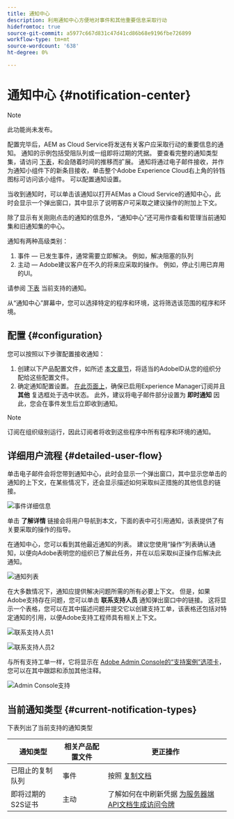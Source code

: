 ```yaml
---
title: 通知中心
description: 利用通知中心方便地对事件和其他重要信息采取行动
hidefromtoc: true
source-git-commit: a5977c667d831c47d41cd86b68e9196fbe726899
workflow-type: tm+mt
source-wordcount: '638'
ht-degree: 0%

---
```



# 通知中心 {#notification-center}

>[!NOTE]
>此功能尚未发布。

配置完毕后，AEM as Cloud Service将发送有关客户应采取行动的重要信息的通知。 通知的示例包括受阻队列或一组即将过期的凭据。 要查看完整的通知类型集，请访问 [下表](#current-notification-types)，和会随着时间的推移而扩展。 通知将通过电子邮件接收，并作为通知小组件下的新条目接收，单击整个Adobe Experience Cloud右上角的铃铛图标可访问该小组件。 可以配置通知设置。

当收到通知时，可以单击该通知以打开AEMas a Cloud Service的通知中心，此时会显示一个弹出窗口，其中显示了说明客户可采取之建议操作的附加上下文。

除了显示有关刚刚点击的通知的信息外，“通知中心”还可用作查看和管理当前通知集和旧通知集的中心。 <!-- It can be accessed directly at the url TBD (Alexandru: I'm intentionally keeping it TBD for now so customers don't find it) -->

通知有两种高级类别：

1. 事件 — 已发生事件，通常需要立即解决。 例如，解决阻塞的队列
1. 主动 — Adobe建议客户在不久的将来应采取的操作。 例如，停止引用已弃用的UI。

请参阅 [下表](#current-notification-types) 当前支持的通知。

从“通知中心”屏幕中，您可以选择特定的程序和环境，这将筛选该范围的程序和环境。

## 配置 {#configuration}

您可以按照以下步骤配置接收通知：

1. 创建以下产品配置文件，如所述 [本文章节](/help/journey-onboarding/user-groups.md)，将适当的AdobeID从您的组织分配给这些配置文件。
1. 确定通知配置设置。 [在此页面上](https://experience.adobe.com/preferences/notification-section)，确保已启用Experience Manager订阅并且 **其他** 复选框处于选中状态。 此外，建议将电子邮件部分设置为 **即时通知** 因此，您会在事件发生后立即收到通知。

>[!NOTE]
>订阅在组织级别运行，因此订阅者将收到这些程序中所有程序和环境的通知。

## 详细用户流程 {#detailed-user-flow}

单击电子邮件会将您带到通知中心，此时会显示一个弹出窗口，其中显示您单击的通知的上下文，在某些情况下，还会显示描述如何采取纠正措施的其他信息的链接。

![事件详细信息](/help/operations/assets/incident-details.png)

单击 **了解详情** 链接会将用户导航到本文，下面的表中可引用通知，该表提供了有关要采取的操作的指导。

在通知中心，您可以看到其他最近通知的列表。 建议您使用“操作”列表确认通知，以便向Adobe表明您的组织已了解此任务，并在以后采取纠正操作后解决此通知。

![通知列表](/help/operations/assets/notification-list.png)

在大多数情况下，通知应提供解决问题所需的所有必要上下文。 但是，如果Adobe支持存在问题，您可以单击 **联系支持人员** 通知弹出窗口中的链接。 这将显示一个表格，您可以在其中描述问题并提交它以创建支持工单，该表格还包括对特定通知的引用，以便Adobe支持工程师具有相关上下文。

![联系支持人员1](/help/operations/assets/contact-support1.png)

![联系支持人员2](/help/operations/assets/contact-support2.png)

与所有支持工单一样，它将显示在 [Adobe Admin Console的“支持案例”选项卡](https://helpx.adobe.com/enterprise/using/support-for-enterprise.html)，您可以在其中跟踪和添加其他注释。

![Admin Console支持](/help/operations/assets/admin-console-support.png)

## 当前通知类型 {#current-notification-types}

下表列出了当前支持的通知类型

| 通知类型 | 相关产品配置文件 | 更正操作 |
|---|---|---|
| 已阻止的复制队列 | 事件 | 按照 [复制文档](/help/operations/replication.md#troubleshooting) |
| 即将过期的S2S证书 | 主动 | 了解如何在中刷新凭据 [为服务器端API文档生成访问令牌](/help/implementing/developing/introduction/generating-access-tokens-for-server-side-apis.md#refresh-credentials) |
